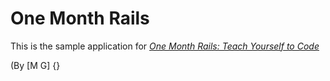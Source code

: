 # One Month Rails

This is the sample application for
[*One Month Rails: Teach Yourself to Code*](http://onemonthrails.com)

(By [M G] {}
